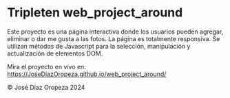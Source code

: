 # Tripleten web_project_around

Este proyecto es una página interactiva donde los usuarios pueden agregar, eliminar o dar me gusta a las fotos. La página es totalmente responsiva. Se utilizan métodos de Javascript para la selección, manipulación y actualización de elementos DOM.

Mira el proyecto en vivo en: https://JoseDiazOropeza.github.io/web_project_around/

© José Díaz Oropeza 2024
